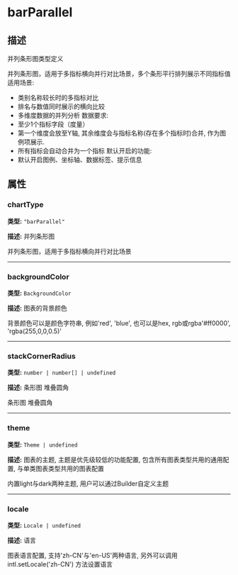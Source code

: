 # barParallel
## 描述
并列条形图类型定义

并列条形图，适用于多指标横向并行对比场景，多个条形平行排列展示不同指标值
适用场景:
- 类别名称较长时的多指标对比
- 排名与数值同时展示的横向比较
- 多维度数据的并列分析
数据要求:
- 至少1个指标字段（度量）
- 第一个维度会放至Y轴, 其余维度会与指标名称(存在多个指标时)合并, 作为图例项展示.
- 所有指标会自动合并为一个指标
默认开启的功能:
- 默认开启图例、坐标轴、数据标签、提示信息


## 属性

### chartType

**类型:** `"barParallel"`

**描述:**
并列条形图

并列条形图，适用于多指标横向并行对比场景

---

### backgroundColor

**类型:** `BackgroundColor`

**描述:**
图表的背景颜色

背景颜色可以是颜色字符串, 例如'red', 'blue', 也可以是hex, rgb或rgba'#ff0000', 'rgba(255,0,0,0.5)'

---

### stackCornerRadius

**类型:** `number | number[] | undefined`

**描述:**
条形图 堆叠圆角

条形图 堆叠圆角

---

### theme

**类型:** `Theme | undefined`

**描述:**
图表的主题, 主题是优先级较低的功能配置, 包含所有图表类型共用的通用配置, 与单类图表类型共用的图表配置

内置light与dark两种主题, 用户可以通过Builder自定义主题

---

### locale

**类型:** `Locale | undefined`

**描述:**
语言

图表语言配置, 支持'zh-CN'与'en-US'两种语言, 另外可以调用 intl.setLocale('zh-CN') 方法设置语言